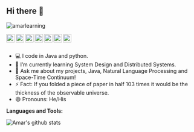 ## Hi there 👋

<p align="left"> <img src="http://hits.dwyl.com/amarlearning/amarlearning.svg" alt="amarlearning" /> </p>

<a href="https://twitter.com/iamarpandey">
  <img align="left" alt="Amar's Twitter" width="22px" src="https://cdn.jsdelivr.net/npm/simple-icons@v3/icons/twitter.svg" />
</a>

<a href="https://linkedin.com/in/amarlearning">
  <img align="left" alt="Amar's Linkdein" width="22px" src="https://cdn.jsdelivr.net/npm/simple-icons@v3/icons/linkedin.svg" />
</a>

<a href="https://github.com/amarlearning">
  <img align="left" alt="Amar's Github" width="22px" src="https://cdn.jsdelivr.net/npm/simple-icons@v3/icons/github.svg" />
</a>

<a href="https://t.me/amarlearning">
  <img align="left" alt="Amar's Telegram" width="22px" src="https://cdn.jsdelivr.net/npm/simple-icons@v3/icons/telegram.svg" />
</a>

<a href="https://instagram.com/iamarpandey/">
  <img align="left" alt="Amar's Instagram" width="22px" src="https://cdn.jsdelivr.net/npm/simple-icons@v3/icons/instagram.svg" />
</a>

<a href="https://www.facebook.com/iamarpandey/">
  <img align="left" alt="Amar's Facebook" width="22px" src="https://cdn.jsdelivr.net/npm/simple-icons@v3/icons/facebook.svg" />
</a>

<a href="https://stackoverflow.com/users/5816974/amar-prakash-pandey">
  <img align="left" alt="Amar's StackOverflow" width="22px" src="https://cdn.jsdelivr.net/npm/simple-icons@v3/icons/stackoverflow.svg" />
</a>

<br/>
<br/>


- 💻 I code in Java and python.
- 🌱 I’m currently learning System Design and Distributed Systems.
- 💬 Ask me about my projects, Java, Natural Language Processing and Space-Time Continuum!
- ⚡ Fact: If you folded a piece of paper in half 103 times it would be the thickness of the observable universe.
- :smile: Pronouns: He/His

**Languages and Tools:**

![Amar's github stats](https://github-readme-stats.vercel.app/api?username=amarlearning&show_icons=true&theme=light&line_height=27&include_all_commits=true&count_private=true&hide=issues,prs)
